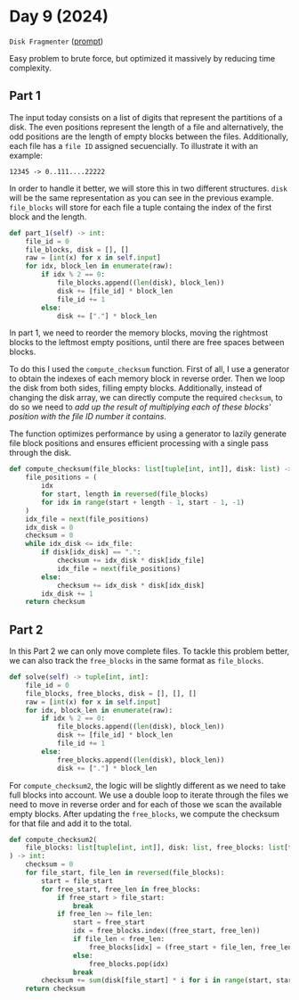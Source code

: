 # Day 9 (2024)

`Disk Fragmenter` ([prompt](https://adventofcode.com/2024/day/9))

Easy problem to brute force, but optimized it massively by reducing time complexity.

## Part 1
The input today consists on a list of digits that represent the partitions of a disk. The even positions represent the length of a file and alternatively, the odd positions are the length of empty blocks between the files. Additionally, each file has a `file ID` assigned secuencially. To illustrate it with an example:
```
12345 -> 0..111....22222
```
In order to handle it better, we will store this in two different structures. `disk` will be the same representation as you can see in the previous example. `file_blocks` will store for each file a tuple containg the index of the first block and the length.  

```py
def part_1(self) -> int:
    file_id = 0
    file_blocks, disk = [], []
    raw = [int(x) for x in self.input]
    for idx, block_len in enumerate(raw):
        if idx % 2 == 0:
            file_blocks.append((len(disk), block_len))
            disk += [file_id] * block_len
            file_id += 1
        else:
            disk += ["."] * block_len

```
In part 1, we need to reorder the memory blocks, moving the rightmost blocks to the leftmost empty positions, until there are free spaces between blocks. 

To do this I used the `compute_checksum` function. First of all, I use a generator to obtain the indexes of each memory block in reverse order. Then we loop the disk from both sides, filling empty blocks. Additionally, instead of changing the disk array, we can directly compute the required `checksum`, to do so we need to *add up the result of multiplying each of these blocks' position with the file ID number it contains*.

The function optimizes performance by using a generator to lazily generate file block positions and ensures efficient processing with a single pass through the disk.

```py
def compute_checksum(file_blocks: list[tuple[int, int]], disk: list) -> int:
    file_positions = (
        idx
        for start, length in reversed(file_blocks)
        for idx in range(start + length - 1, start - 1, -1)
    )
    idx_file = next(file_positions)
    idx_disk = 0
    checksum = 0
    while idx_disk <= idx_file:
        if disk[idx_disk] == ".":
            checksum += idx_disk * disk[idx_file]
            idx_file = next(file_positions)
        else:
            checksum += idx_disk * disk[idx_disk]
        idx_disk += 1
    return checksum
```

## Part 2
In this Part 2 we can only move complete files. To tackle this problem better, we can also track the `free_blocks` in the same format as `file_blocks`.
```py
def solve(self) -> tuple[int, int]:
    file_id = 0
    file_blocks, free_blocks, disk = [], [], []
    raw = [int(x) for x in self.input]
    for idx, block_len in enumerate(raw):
        if idx % 2 == 0:
            file_blocks.append((len(disk), block_len))
            disk += [file_id] * block_len
            file_id += 1
        else:
            free_blocks.append((len(disk), block_len))
            disk += ["."] * block_len
```

For `compute_checksum2`, the logic will be slightly different as we need to take full blocks into account. We use a double loop to iterate through the files we need to move in reverse order and for each of those we scan the available empty blocks. After updating the `free_blocks`, we compute the checksum for that file and add it to the total.

```py
def compute_checksum2(
    file_blocks: list[tuple[int, int]], disk: list, free_blocks: list[tuple[int, int]]
) -> int:
    checksum = 0
    for file_start, file_len in reversed(file_blocks):
        start = file_start
        for free_start, free_len in free_blocks:
            if free_start > file_start:
                break
            if free_len >= file_len:
                start = free_start
                idx = free_blocks.index((free_start, free_len))
                if file_len < free_len:
                    free_blocks[idx] = (free_start + file_len, free_len - file_len)
                else:
                    free_blocks.pop(idx)
                break
        checksum += sum(disk[file_start] * i for i in range(start, start + file_len))
    return checksum

```

